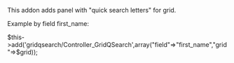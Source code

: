 This addon adds panel with "quick search letters" for grid.

Example by field first_name:

$this->add('gridqsearch/Controller_GridQSearch',array("field"=>"first_name","grid"=>$grid));

